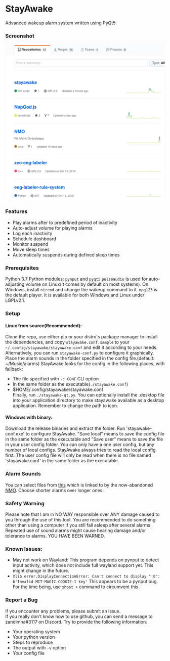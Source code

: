 # StayAwake
Advanced wakeup alarm system written using PyQt5

### Screenshot
![foobar](screenshot.png "StayAwake on KDE Plasma with Adapta theme")
### Features
- Play alarms after to predefined period of inactivity
- Auto-adjust volume for playing alarms
- Log each inactivity
- Schedule dashboard
- Monitor suspend
- Move sleep times
- Automatically suspends during defined sleep times

### Prerequisites
Python 3.7
Python modules: `pynput` and `pyqt5`
`pulseaudio` is used for auto-adjusting volume on Linux(It comes by default on most systems).
On Windows, install `nircmd` and change the wakeup command to it.
`mpg123` is the default player. It is available for both Windows and Linux under LGPLv2.1.

### Setup
#### Linux from source(Recommended):  
Clone the repo, use either pip or your distro's package manager to install the dependencies, and copy `stayawake.conf.sample` to your `~/.config/stayawake/stayawake.conf` and edit it according to your needs. Alternatively, you can run `stayawake-conf.py` to configure it graphically. Place the alarm sounds in the folder specified in the config file.(default: ~/Music/alarms) StayAwake looks for the config in the following places, with fallback:  
 - The file specified with `-c CONF` CLI option
 - In the same folder as the executable(`./stayawake.conf`)
 - $HOME/.config/stayawake/stayawake.conf  
Finally, run `./stayawake-qt.py`.
You can optionally install the .desktop file into your application directory
to make stayawake available as a desktop application. Remember to change the
path to icon.

#### Windows with binary:  
Download the release binaries and extract the folder. Run 'stayawake-conf.exe' to configure StayAwake. "Save local" means to save the config file in the same folder as the executable and "Save user" means to save the file in your user config folder. You can only have a one user config, but any number of local configs. StayAwake always tries to read the local config first. The user config file will only be read when there is no file named 'stayawake.conf' in the same folder as the executable.
 
### Alarm Sounds
You can select files from [this](https://www.dropbox.com/s/dihn9m58wfnyxwk/alarm.rar) which is linked to by the now-abandoned [NMO](https://github.com/PolyphasicDevTeam/NoMoreOversleeps). Choose shorter alarms over longer ones.

### Safety Warning
Please note that I am in NO WAY responsible over ANY damage caused to you through the use of this tool. You are recommended to do something other than using a computer if you still fall asleep after several alarms. Repeated use of sound alarms might cause hearing damage and/or tolerance to alarms. YOU HAVE BEEN WARNED. 

### Known Issues:
- May not work on Wayland:
    This program depends on pynput to detect input activity, which does not include full wayland support yet. This might change in the future.
- `Xlib.error.DisplayConnectionError: Can't connect to display ":0": b'Invalid MIT-MAGIC-COOKIE-1 key'`
    This appears to be a pynput bug. For the time being, use `xhost +` command
to circumvent this.
### Report a Bug
If you encounter any problems, please submit an issue.  
If you really don't know how to use github, you can send a message to
zandimna#3117 on Discord.
Try to provide the following information:  
- Your operating system
- Your python version
- Steps to reproduce
- The output with `-v` option
- Your config file

